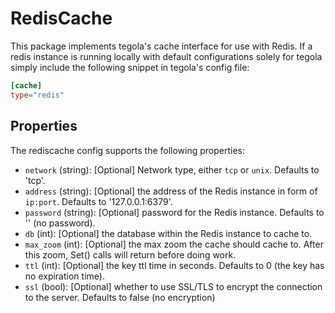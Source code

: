 # RedisCache

This package implements tegola's cache interface for use with Redis. If a redis instance is running locally with default configurations solely for tegola simply include the following snippet in tegola's config file:

```toml
[cache]
type="redis"
```

## Properties
The rediscache config supports the following properties:

- `network` (string): [Optional] Network type, either `tcp` or `unix`. Defaults to 'tcp'.
- `address` (string): [Optional] the address of the Redis instance in form of `ip:port`. Defaults to '127.0.0.1:6379'.
- `password` (string): [Optional] password for the Redis instance. Defaults to '' (no password).
- `db` (int): [Optional] the database within the Redis instance to cache to.
- `max_zoom` (int): [Optional] the max zoom the cache should cache to. After this zoom, Set() calls will return before doing work.
- `ttl` (int): [Optional] the key ttl time in seconds. Defaults to 0 (the key has no expiration time).
- `ssl` (bool): [Optional] whether to use SSL/TLS to encrypt the connection to the server. Defaults to false (no encryption)

